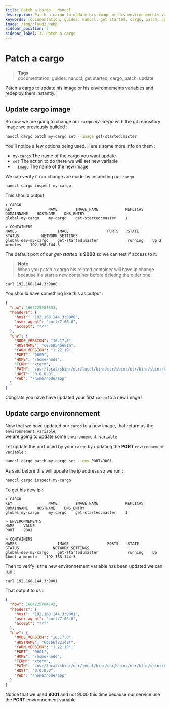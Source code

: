 ```yaml
---
title: Patch a cargo | Nanocl
description: Patch a cargo to update his image or his environnements variables and redeploy them instantly.
keywords: [documentation, guides. nanocl, get started, cargo, patch, update]
image: /img/cloud2.webp
sidebar_position: 3
sidebar_label: 3. Patch a cargo
---
```


# Patch a cargo
> **Tags** <br />
> documentation, guides. nanocl, get started, cargo, patch, update

Patch a cargo to update his image or his environnements variables and redeploy them instantly.

## Update cargo image

So now we are going to change our `cargo` *my-cargo* with the git repository image we previously builded :

```sh
nanocl cargo patch my-cargo set --image get-started:master
```

You'll notice a few options being used. Here's some more info on them :

- `my-cargo` The name of the cargo you want update
- `set` The action to do there we will set new variable
- `--image` The name of the new image

We can verify if our change are made by inspecting our `cargo`

```sh
nanocl cargo inspect my-cargo
```

This should output

```console
> CARGO
KEY                NAME        IMAGE_NAME            REPLICAS    DOMAINNAME    HOSTNAME    DNS_ENTRY
global-my-cargo    my-cargo    get-started:master    1

> CONTAINERS
NAMES                  IMAGE                 PORTS    STATE      STATUS          NETWORK_SETTINGS
global-dev-my-cargo    get-started:master             running    Up 2 minutes    192.168.144.3
```

The default port of our *get-started* is **9000** so we can test if access to it.

> **Note** <br />
> When you patch a cargo his related container will have ip change because it's start a new container before deleting the older one.

```sh
curl 192.168.144.3:9000
```

You should have something like this as output : 

```json
{
  "now": 1664225283833,
  "headers": {
    "host": "192.168.144.3:9000",
    "user-agent": "curl/7.68.0",
    "accept": "*/*"
  },
  "env": {
    "NODE_VERSION": "16.17.0",
    "HOSTNAME": "ce7b054be81a",
    "YARN_VERSION": "1.22.19",
    "PORT": "9000",
    "HOME": "/home/node",
    "TERM": "xterm",
    "PATH": "/usr/local/sbin:/usr/local/bin:/usr/sbin:/usr/bin:/sbin:/bin",
    "HOST": "0.0.0.0",
    "PWD": "/home/node/app"
  }
}
```

Congrats you have have updated your first `cargo` to a new image !

## Update cargo environnement

Now that we have updated our `cargo` to a new image, that return us the `environnement variable`, <br />
we are going to update some `environnement variable`

Let update the port used by your `cargo` by updating the **PORT** `environnement variable` :

```sh
nanocl cargo patch my-cargo set --env PORT=9001
```

As said before this will update the ip address so we run :

```sh
nanocl cargo inspect my-cargo
```

To get his new ip :

```console
> CARGO
KEY                NAME        IMAGE_NAME            REPLICAS    DOMAINNAME    HOSTNAME    DNS_ENTRY
global-my-cargo    my-cargo    get-started:master    1

> ENVIRONNEMENTS
NAME    VALUE
PORT    9001

> CONTAINERS
NAMES                  IMAGE                 PORTS    STATE      STATUS               NETWORK_SETTINGS
global-dev-my-cargo    get-started:master             running    Up About a minute    192.168.144.3
```

Then to verify is the new environnement variable has been updated we can run :

```sh
curl 192.168.144.3:9001
```

That output to us :

```json
{
  "now": 1664225784742,
  "headers": {
    "host": "192.168.144.3:9001",
    "user-agent": "curl/7.68.0",
    "accept": "*/*"
  },
  "env": {
    "NODE_VERSION": "16.17.0",
    "HOSTNAME": "6bcb6f22142f",
    "YARN_VERSION": "1.22.19",
    "PORT": "9001",
    "HOME": "/home/node",
    "TERM": "xterm",
    "PATH": "/usr/local/sbin:/usr/local/bin:/usr/sbin:/usr/bin:/sbin:/bin",
    "HOST": "0.0.0.0",
    "PWD": "/home/node/app"
  }
}
```

Notice that we used **9001** and not 9000 this time because our service use the **PORT** environnement variable
